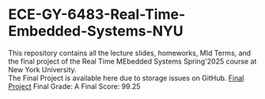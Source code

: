 # ECE-GY-6483-Real-Time-Embedded-Systems-NYU
This repository contains all the lecture slides, homeworks, MId Terms, and the final project of the Real Time MEbedded Systems Spring'2025 course at New York University.         
The Final Project is available here due to storage issues on GitHub. 
[Final Project](https://drive.google.com/drive/folders/1376CFWZeUs3KAKQ3LkPG92DKwA8xage5?usp=sharing)
Final Grade: A
Final Score: 99.25
